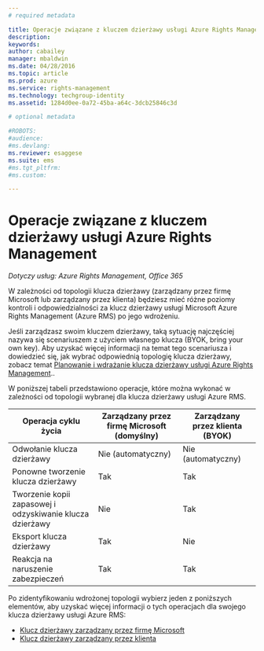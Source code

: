 ```yaml
---
# required metadata

title: Operacje związane z kluczem dzierżawy usługi Azure Rights Management | Azure RMS
description:
keywords:
author: cabailey
manager: mbaldwin
ms.date: 04/28/2016
ms.topic: article
ms.prod: azure
ms.service: rights-management
ms.technology: techgroup-identity
ms.assetid: 1284d0ee-0a72-45ba-a64c-3dcb25846c3d

# optional metadata

#ROBOTS:
#audience:
#ms.devlang:
ms.reviewer: esaggese
ms.suite: ems
#ms.tgt_pltfrm:
#ms.custom:

---
```


# Operacje związane z kluczem dzierżawy usługi Azure Rights Management

*Dotyczy usług: Azure Rights Management, Office 365*

W zależności od topologii klucza dzierżawy (zarządzany przez firmę Microsoft lub zarządzany przez klienta) będziesz mieć różne poziomy kontroli i odpowiedzialności za klucz dzierżawy usługi Microsoft Azure Rights Management (Azure RMS) po jego wdrożeniu.

Jeśli zarządzasz swoim kluczem dzierżawy, taką sytuację najczęściej nazywa się scenariuszem z użyciem własnego klucza (BYOK, bring your own key). Aby uzyskać więcej informacji na temat tego scenariusza i dowiedzieć się, jak wybrać odpowiednią topologię klucza dzierżawy, zobacz temat [Planowanie i wdrażanie klucza dzierżawy usługi Azure Rights Management](../plan-design/plan-implement-tenant-key.md)..

W poniższej tabeli przedstawiono operacje, które można wykonać w zależności od topologii wybranej dla klucza dzierżawy usługi Azure RMS.

|Operacja cyklu życia|Zarządzany przez firmę Microsoft (domyślny)|Zarządzany przez klienta (BYOK)|
|-----------------------|-------------------------------|---------------------------|
|Odwołanie klucza dzierżawy|Nie (automatyczny)|Nie (automatyczny)|
|Ponowne tworzenie klucza dzierżawy|Tak|Tak|
|Tworzenie kopii zapasowej i odzyskiwanie klucza dzierżawy|Nie|Tak|
|Eksport klucza dzierżawy|Tak|Nie|
|Reakcja na naruszenie zabezpieczeń|Tak|Tak|

Po zidentyfikowaniu wdrożonej topologii wybierz jeden z poniższych elementów, aby uzyskać więcej informacji o tych operacjach dla swojego klucza dzierżawy usługi Azure RMS:


- [Klucz dzierżawy zarządzany przez firmę Microsoft](operations-microsoft-managed-tenant-key.md)
- [Klucz dzierżawy zarządzany przez klienta](operations-customer-managed-tenant-key.md)






<!--HONumber=Apr16_HO4-->


